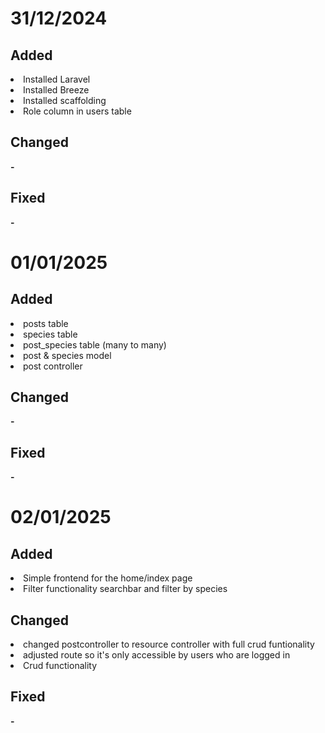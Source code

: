 <h1>31/12/2024</h1>

<h2>Added</h2>
<li>Installed Laravel</li>
<li>Installed Breeze</li>
<li>Installed scaffolding</li>
<li>Role column in users table</li>

<h2>Changed</h2>
<strong>-</strong>

<h2>Fixed</h2>
<strong>-</strong>

<h1>01/01/2025</h1>

<h2>Added</h2>
<li>posts table</li>
<li>species table</li>
<li>post_species table (many to many)</li>
<li>post & species model</li>
<li>post controller</li>

<h2>Changed</h2>
<strong>-</strong>

<h2>Fixed</h2>
<strong>-</strong>

<h1>02/01/2025</h1>

<h2>Added</h2>
<li>Simple frontend for the home/index page</li>
<li>Filter functionality searchbar and filter by species</li>


<h2>Changed</h2>
<li>changed postcontroller to resource controller with full crud funtionality</li>
<li>adjusted route so it's only accessible by users who are logged in</li>
<li>Crud functionality</li>

<h2>Fixed</h2>
<strong>-</strong>
